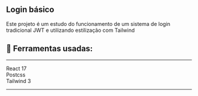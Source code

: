 ## Login básico

Este projeto é um estudo do funcionamento de um sistema de login tradicional JWT e utilizando estilização com Tailwind

## 🔨 Ferramentas usadas:

---

React 17 <br> 
Postcss <br> 
Tailwind 3 <br>

---
